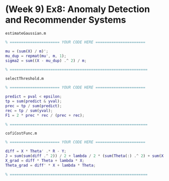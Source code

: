 # (Week 9) Ex8: Anomaly Detection and Recommender Systems

`estimateGaussian.m`

```matlab
% ====================== YOUR CODE HERE ======================

mu = (sum(X) / m)';
mu_dup = repmat(mu', m, 1);
sigma2 = sum((X - mu_dup) .^ 2) / m;

% =============================================================
```

`selectThreshold.m`

```matlab
% ====================== YOUR CODE HERE ======================

predict = pval < epsilon;
tp = sum(predict & yval);
prec = tp / sum(predict);
rec = tp / sum(yval);
F1 = 2 * prec * rec / (prec + rec);

% =============================================================
```

`cofiCostFunc.m`

```matlab
% ====================== YOUR CODE HERE ======================

diff = X * Theta' .* R - Y;
J = sum(sum(diff .^ 2)) / 2 + lambda / 2 * (sum(Theta(:) .^ 2) + sum(X(:) .^ 2));
X_grad = diff * Theta + lambda * X;
Theta_grad = diff' * X + lambda * Theta;

% =============================================================
```
